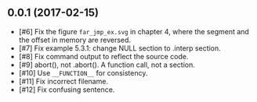 ## 0.0.1 (2017-02-15)

  * [#6] Fix the figure `far_jmp_ex.svg` in chapter 4, where the segment and the offset in memory are reversed.
  * [#7] Fix example 5.3.1: change NULL section to .interp section.
  * [#8] Fix command output to reflect the source code.
  * [#9] abort(), not .abort(). A function call, not a section.
  * [#10] Use `__FUNCTION__` for consistency.
  * [#11] Fix incorrect filename.
  * [#12] Fix confusing sentence.
